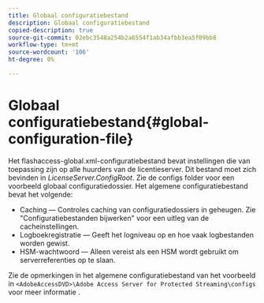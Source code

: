 ```yaml
---
title: Globaal configuratiebestand
description: Globaal configuratiebestand
copied-description: true
source-git-commit: 02ebc3548a254b2a6554f1ab34afbb3ea5f09bb8
workflow-type: tm+mt
source-wordcount: '106'
ht-degree: 0%

---
```


# Globaal configuratiebestand{#global-configuration-file}

Het flashaccess-global.xml-configuratiebestand bevat instellingen die van toepassing zijn op alle huurders van de licentieserver. Dit bestand moet zich bevinden in *LicenseServer.ConfigRoot*. Zie de configs folder voor een voorbeeld globaal configuratiedossier. Het algemene configuratiebestand bevat het volgende:

* Caching — Controles caching van configuratiedossiers in geheugen. Zie &quot;Configuratiebestanden bijwerken&quot; voor een uitleg van de cacheinstellingen.
* Logboekregistratie — Geeft het logniveau op en hoe vaak logbestanden worden gewist.
* HSM-wachtwoord — Alleen vereist als een HSM wordt gebruikt om serverreferenties op te slaan.

Zie de opmerkingen in het algemene configuratiebestand van het voorbeeld in `<AdobeAccessDVD>\Adobe Access Server for Protected Streaming\configs` voor meer informatie .
